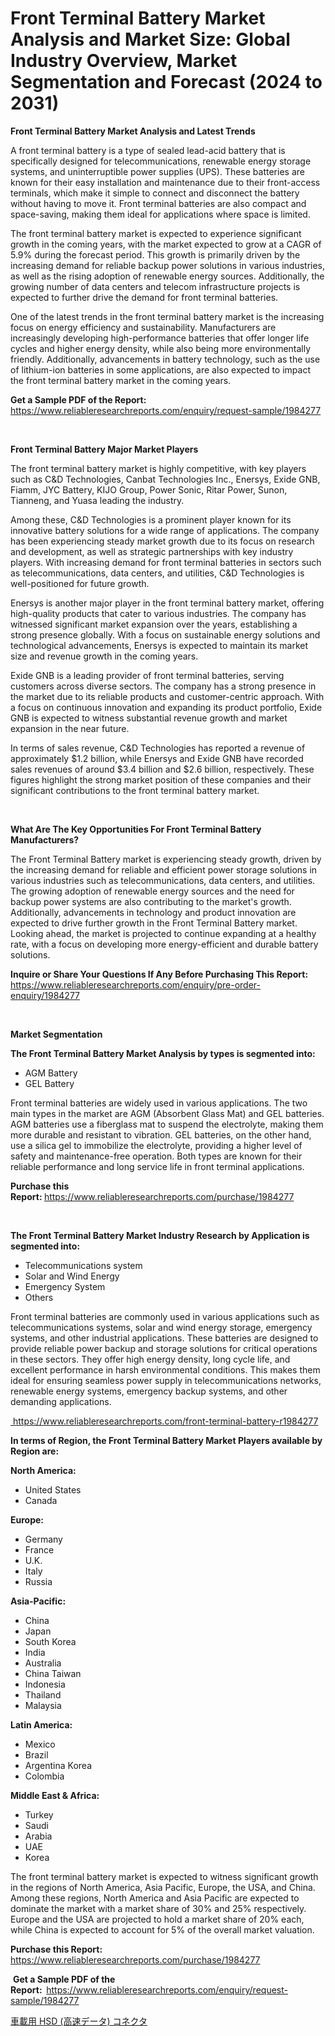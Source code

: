 <p><h1>Front Terminal Battery Market Analysis and Market Size: Global Industry Overview, Market Segmentation and Forecast (2024 to 2031)</h1></p><p><strong>Front Terminal Battery Market Analysis and Latest Trends</strong></p>
<p><p>A front terminal battery is a type of sealed lead-acid battery that is specifically designed for telecommunications, renewable energy storage systems, and uninterruptible power supplies (UPS). These batteries are known for their easy installation and maintenance due to their front-access terminals, which make it simple to connect and disconnect the battery without having to move it. Front terminal batteries are also compact and space-saving, making them ideal for applications where space is limited.</p><p>The front terminal battery market is expected to experience significant growth in the coming years, with the market expected to grow at a CAGR of 5.9% during the forecast period. This growth is primarily driven by the increasing demand for reliable backup power solutions in various industries, as well as the rising adoption of renewable energy sources. Additionally, the growing number of data centers and telecom infrastructure projects is expected to further drive the demand for front terminal batteries.</p><p>One of the latest trends in the front terminal battery market is the increasing focus on energy efficiency and sustainability. Manufacturers are increasingly developing high-performance batteries that offer longer life cycles and higher energy density, while also being more environmentally friendly. Additionally, advancements in battery technology, such as the use of lithium-ion batteries in some applications, are also expected to impact the front terminal battery market in the coming years.</p></p>
<p><strong>Get a Sample PDF of the Report:&nbsp;</strong> <a href="https://www.reliableresearchreports.com/enquiry/request-sample/1984277">https://www.reliableresearchreports.com/enquiry/request-sample/1984277</a></p>
<p>&nbsp;</p>
<p><strong>Front Terminal Battery Major Market Players</strong></p>
<p><p>The front terminal battery market is highly competitive, with key players such as C&D Technologies, Canbat Technologies Inc., Enersys, Exide GNB, Fiamm, JYC Battery, KIJO Group, Power Sonic, Ritar Power, Sunon, Tianneng, and Yuasa leading the industry.</p><p>Among these, C&D Technologies is a prominent player known for its innovative battery solutions for a wide range of applications. The company has been experiencing steady market growth due to its focus on research and development, as well as strategic partnerships with key industry players. With increasing demand for front terminal batteries in sectors such as telecommunications, data centers, and utilities, C&D Technologies is well-positioned for future growth.</p><p>Enersys is another major player in the front terminal battery market, offering high-quality products that cater to various industries. The company has witnessed significant market expansion over the years, establishing a strong presence globally. With a focus on sustainable energy solutions and technological advancements, Enersys is expected to maintain its market size and revenue growth in the coming years.</p><p>Exide GNB is a leading provider of front terminal batteries, serving customers across diverse sectors. The company has a strong presence in the market due to its reliable products and customer-centric approach. With a focus on continuous innovation and expanding its product portfolio, Exide GNB is expected to witness substantial revenue growth and market expansion in the near future.</p><p>In terms of sales revenue, C&D Technologies has reported a revenue of approximately $1.2 billion, while Enersys and Exide GNB have recorded sales revenues of around $3.4 billion and $2.6 billion, respectively. These figures highlight the strong market position of these companies and their significant contributions to the front terminal battery market.</p></p>
<p>&nbsp;</p>
<p><strong>What Are The Key Opportunities For Front Terminal Battery Manufacturers?</strong></p>
<p><p>The Front Terminal Battery market is experiencing steady growth, driven by the increasing demand for reliable and efficient power storage solutions in various industries such as telecommunications, data centers, and utilities. The growing adoption of renewable energy sources and the need for backup power systems are also contributing to the market's growth. Additionally, advancements in technology and product innovation are expected to drive further growth in the Front Terminal Battery market. Looking ahead, the market is projected to continue expanding at a healthy rate, with a focus on developing more energy-efficient and durable battery solutions.</p></p>
<p><strong>Inquire or Share Your Questions If Any Before Purchasing This Report:</strong> <a href="https://www.reliableresearchreports.com/enquiry/pre-order-enquiry/1984277">https://www.reliableresearchreports.com/enquiry/pre-order-enquiry/1984277</a></p>
<p>&nbsp;</p>
<p><strong>Market Segmentation</strong></p>
<p><strong>The Front Terminal Battery Market Analysis by types is segmented into:</strong></p>
<p><ul><li>AGM Battery</li><li>GEL Battery</li></ul></p>
<p><p>Front terminal batteries are widely used in various applications. The two main types in the market are AGM (Absorbent Glass Mat) and GEL batteries. AGM batteries use a fiberglass mat to suspend the electrolyte, making them more durable and resistant to vibration. GEL batteries, on the other hand, use a silica gel to immobilize the electrolyte, providing a higher level of safety and maintenance-free operation. Both types are known for their reliable performance and long service life in front terminal applications.</p></p>
<p><strong>Purchase this Report:&nbsp;</strong><a href="https://www.reliableresearchreports.com/purchase/1984277">https://www.reliableresearchreports.com/purchase/1984277</a></p>
<p>&nbsp;</p>
<p><strong>The Front Terminal Battery Market Industry Research by Application is segmented into:</strong></p>
<p><ul><li>Telecommunications system</li><li>Solar and Wind Energy</li><li>Emergency System</li><li>Others</li></ul></p>
<p><p>Front terminal batteries are commonly used in various applications such as telecommunications systems, solar and wind energy storage, emergency systems, and other industrial applications. These batteries are designed to provide reliable power backup and storage solutions for critical operations in these sectors. They offer high energy density, long cycle life, and excellent performance in harsh environmental conditions. This makes them ideal for ensuring seamless power supply in telecommunications networks, renewable energy systems, emergency backup systems, and other demanding applications.</p></p>
<p><a href="https://www.reliableresearchreports.com/front-terminal-battery-r1984277">&nbsp;https://www.reliableresearchreports.com/front-terminal-battery-r1984277</a></p>
<p><strong>In terms of Region, the Front Terminal Battery Market Players available by Region are:</strong></p>
<p>
    <p> <strong> North America: </strong>
        <ul>
            <li>United States</li>
            <li>Canada</li>
        </ul>
        </p> 
    <p> <strong> Europe: </strong>
        <ul>
            <li>Germany</li>
            <li>France</li>
            <li>U.K.</li>
            <li>Italy</li>
            <li>Russia</li>
        </ul>
        </p> 
    <p> <strong> Asia-Pacific: </strong>
        <ul>
            <li>China</li>
            <li>Japan</li>
            <li>South Korea</li>
            <li>India</li>
            <li>Australia</li>
            <li>China Taiwan</li>
            <li>Indonesia</li>
            <li>Thailand</li>
            <li>Malaysia</li>
        </ul>
        </p> 
    <p> <strong> Latin America: </strong>
        <ul>
            <li>Mexico</li>
            <li>Brazil</li>
            <li>Argentina Korea</li>
            <li>Colombia</li>
        </ul>
        </p> 
    <p> <strong> Middle East & Africa: </strong>
        <ul>
            <li>Turkey</li>
            <li>Saudi</li>
            <li>Arabia</li>
            <li>UAE</li>
            <li>Korea</li>
        </ul>
    </p>
    </p>
<p><p>The front terminal battery market is expected to witness significant growth in the regions of North America, Asia Pacific, Europe, the USA, and China. Among these regions, North America and Asia Pacific are expected to dominate the market with a market share of 30% and 25% respectively. Europe and the USA are projected to hold a market share of 20% each, while China is expected to account for 5% of the overall market valuation.</p></p>
<p><strong>Purchase this Report: </strong><a href="https://www.reliableresearchreports.com/purchase/1984277">https://www.reliableresearchreports.com/purchase/1984277</a></p>
<p>&nbsp;<strong>Get a Sample PDF of the Report:&nbsp;&nbsp;</strong><a href="https://www.reliableresearchreports.com/enquiry/request-sample/1984277">https://www.reliableresearchreports.com/enquiry/request-sample/1984277</a></p>
<p><strong></strong></p>
<p><p><a href="https://medium.com/@hugofirst21/%E8%87%AA%E5%8B%95%E8%BB%8A%E3%81%AEhsd-high-speed-data-%E3%82%B3%E3%83%8D%E3%82%AF%E3%82%BF%E3%83%BC%E3%81%AE%E5%B8%82%E5%A0%B4%E8%AA%BF%E6%9F%BB%E3%83%AC%E3%83%9D%E3%83%BC%E3%83%88%E3%81%AB%E3%81%AF-2024%E5%B9%B4%E3%81%8B%E3%82%892031%E5%B9%B4%E3%81%BE%E3%81%A7%E3%81%AE-cagr%E3%81%A7%E4%BA%88%E6%B8%AC%E3%81%95%E3%82%8C%E3%82%8B%E5%B8%82%E5%A0%B4%E8%A6%8F%E6%A8%A1-%E3%82%B7%E3%82%A7%E3%82%A2-%E6%88%90%E9%95%B7%E7%8E%87%E3%81%AE%E5%88%86%E6%9E%90%E3%81%8C%E5%90%AB%E3%81%BE%E3%82%8C%E3%81%A6%E3%81%84%E3%81%BE%E3%81%99-deb35b1471f5">車載用 HSD (高速データ) コネクタ</a></p></p>